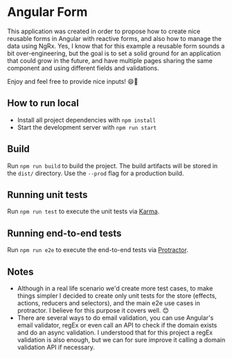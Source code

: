 # Angular Form

This application was created in order to propose how to create nice reusable forms in Angular with reactive forms, and also how to manage the data using NgRx. Yes, I know that for this example a reusable form sounds a bit over-engineering, but the goal is to set a solid ground for an application that could grow in the future, and have multiple pages sharing the same component and using different fields and validations.

Enjoy and feel free to provide nice inputs! 😄🖤

## How to run local

* Install all project dependencies with `npm install`
* Start the development server with `npm run start`

## Build

Run `npm run build` to build the project. The build artifacts will be stored in the `dist/` directory. Use the `--prod` flag for a production build.

## Running unit tests

Run `npm run test` to execute the unit tests via [Karma](https://karma-runner.github.io).

## Running end-to-end tests

Run `npm run e2e` to execute the end-to-end tests via [Protractor](http://www.protractortest.org/).

## Notes

* Although in a real life scenario we'd create more test cases, to make things simpler I decided to create only unit tests for the store (effects, actions, reducers and selectors), and the main e2e use cases in protractor. I believe for this purpose it covers well. 😊
* There are several ways to do email validation, you can use Angular's email validator, regEx or even call an API to check if the domain exists and do an async validation. I understood that for this project a regEx validation is also enough, but we can for sure improve it calling a domain validation API if necessary.